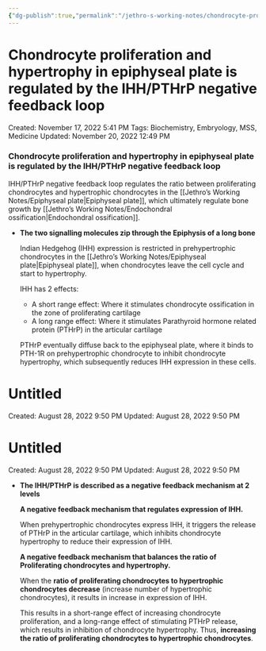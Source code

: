 ```yaml
---
{"dg-publish":true,"permalink":"/jethro-s-working-notes/chondrocyte-proliferation-and-hypertrophy-in-epiph/","dgPassFrontmatter":true}
---
```



# Chondrocyte proliferation and hypertrophy in epiphyseal plate is regulated by the IHH/PTHrP negative feedback loop

Created: November 17, 2022 5:41 PM
Tags: Biochemistry, Embryology, MSS, Medicine
Updated: November 20, 2022 12:49 PM

### Chondrocyte proliferation and hypertrophy in epiphyseal plate is regulated by the IHH/PTHrP negative feedback loop

IHH/PTHrP negative feedback loop regulates the ratio between proliferating chondrocytes and hypertrophic chondrocytes in the [[Jethro’s Working Notes/Epiphyseal plate\|Epiphyseal plate]], which ultimately regulate bone growth by [[Jethro’s Working Notes/Endochondral ossification\|Endochondral ossification]].

- ****************************************************The two signalling molecules zip through the Epiphysis of a long bone****************************************************
    
    Indian Hedgehog (IHH) expression is restricted in prehypertrophic chondrocytes in the [[Jethro’s Working Notes/Epiphyseal plate\|Epiphyseal plate]], when chondrocytes leave the cell cycle and start to hypertrophy.
    
    IHH has 2 effects:
    
    - A short range effect: Where it stimulates chondrocyte ossification in the zone of proliferating cartilage
    - A long range effect: Where it stimulates Parathyroid hormone related protein (PTHrP) in the articular cartilage
    
    PTHrP eventually diffuse back to the epiphyseal plate, where it binds to PTH-1R on prehypertrophic chondrocyte to inhibit chondrocyte hypertrophy, which subsequently reduces IHH expression in these cells.
    
    
<div class="transclusion internal-embed is-loaded"><div class="markdown-embed">





# Untitled

Created: August 28, 2022 9:50 PM
Updated: August 28, 2022 9:50 PM

</div></div>

    
    
<div class="transclusion internal-embed is-loaded"><div class="markdown-embed">





# Untitled

Created: August 28, 2022 9:50 PM
Updated: August 28, 2022 9:50 PM

</div></div>

    
- ********************************************************************************************The IHH/PTHrP is described as a negative feedback mechanism at 2 levels********************************************************************************************
    
    ****************************************************************A negative feedback mechanism that regulates expression of IHH.****************************************************************
    
    When prehypertrophic chondrocytes express IHH, it triggers the release of PTHrP in the articular cartilage, which inhibits chondrocyte hypertrophy to reduce their expression of IHH.
    
    ****************************************************************************************************************************A negative feedback mechanism that balances the ratio of Proliferating chondrocytes and hypertrophy.****************************************************************************************************************************
    
    When the **ratio of proliferating chondrocytes to hypertrophic chondrocytes decrease** (increase number of hypertrophic chondrocytes), it results in increase in expression of IHH.
    
    This results in a short-range effect of increasing chondrocyte proliferation, and a long-range effect of stimulating PTHrP release, which results in inhibition of chondrocyte hypertrophy. Thus, **increasing the ratio of proliferating chondrocytes to hypertrophic chondrocytes**.